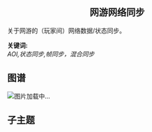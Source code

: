 <h2 align="center">网游网络同步</h2>
<p>
关于网游的（玩家间）网络数据/状态同步。
</p>

**关键词:**<br/>
*AOI,状态同步,帧同步，混合同步*

## 图谱
![图片加载中...](https://github.com/gonglei007/GameDevMind/blob/main/exports/3.2.2.网游网络同步.png?raw=true)

## 子主题
